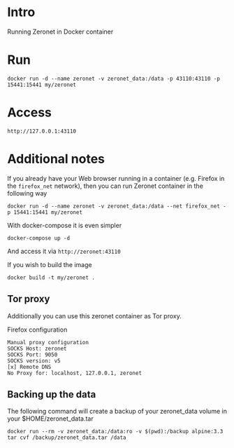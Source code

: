 Intro
=====

Running Zeronet in Docker container


Run
===
```
docker run -d --name zeronet -v zeronet_data:/data -p 43110:43110 -p 15441:15441 my/zeronet
```

Access
======
```
http://127.0.0.1:43110
```

Additional notes
================

If you already have your Web browser running in a container (e.g. Firefox in
the `firefox_net` network), then you can run Zeronet container in the
following way
```
docker run -d --name zeronet -v zeronet_data:/data --net firefox_net -p 15441:15441 my/zeronet
```

With docker-compose it is even simpler
```
docker-compose up -d
```

And access it via `http://zeronet:43110`


If you wish to build the image
```
docker build -t my/zeronet .
```


Tor proxy
---------

Additionally you can use this zeronet container as Tor proxy.

Firefox configuration
```
Manual proxy configuration
SOCKS Host: zeronet
SOCKS Port: 9050
SOCKS version: v5
[x] Remote DNS
No Proxy for: localhost, 127.0.0.1, zeronet
```

Backing up the data
-------------------

The following command will create a backup of your zeronet_data volume in your $HOME/zeronet_data.tar

```
docker run --rm -v zeronet_data:/data:ro -v $(pwd):/backup alpine:3.3 tar cvf /backup/zeronet_data.tar /data
```
